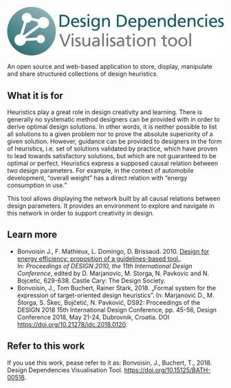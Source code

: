 ![logo](https://github.com/jbon/design-dependencies/blob/master/images/logo.png)

An open source and web-based application to store, display, manipulate and share structured collections of design heuristics.

## What it is for

Heuristics play a great role in design creativity and learning. There is generally no systematic method designers can be provided with in order to derive optimal design solutions. In other words, it is neither possible to list all solutions to a given problem nor to prove the absolute superiority of a given solution. However, guidance can be provided to designers in the form of heuristics, i.e. set of solutions validated by practice, which have proven to lead towards satisfactory solutions, but which are not guaranteed to be optimal or perfect. Heuristics express a supposed causal relation between two design parameters. For example, in the context of automobile development, “overall weight” has a direct relation with “energy consumption in use.”

This tool allows displaying the network built by all causal relations between design parameters. It provides an environment to explore and navigate in this network in order to support creativity in design.

## Learn more

-   Bonvoisin J., F. Mathieux, L. Domingo, D. Brissaud. 2010. [Design for energy efficiency: proposition of a guidelines-based tool.](https://www.designsociety.org/publication/29408/design_for_energy_efficiency_proposition_of_a_guidelines-based_tool). In: *Proceedings of DESIGN 2010, the 11th International Design Conference*, edited by D. Marjanovic, M. Storga, N. Pavkovic and N. Bojcetic, 629-638. Castle Cary: The Design Society. 
- Bonvoisin, J., Tom Buchert, Rainer Stark, 2018. „Formal system for the expression of target-oriented design heuristics”. In: Marjanović D., M. Štorga, S. Škec, Bojčetić, N. Pavković, DS92: Proceedings of the DESIGN 2018 15th International Design Conference, pp. 45-56, Design Conference 2018, May 21-24, Dubrovnik, Croatia. DOI https://doi.org/10.21278/idc.2018.0120.

## Refer to this work
If you use this work, pease refer to it as: Bonvoisin, J., Buchert, T., 2018. Design Dependencies Visualisation Tool. https://doi.org/10.15125/BATH-00518.